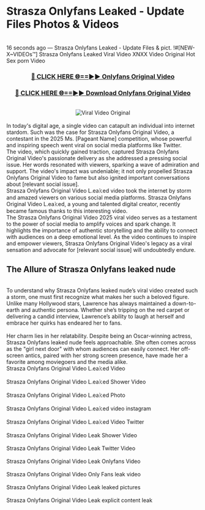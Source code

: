 # Strasza Onlyfans Leaked - Update Files Photos & Videos 
<br>
16 seconds ago — Strasza Onlyfans Leaked - Update Files & pict. !#[NEW-X~VIDEOs™] Strasza Onlyfans Leaked Viral Video XNXX Video Original Hot Sex porn Video
<br>
<div align="center">
<h3><a href="http://freeplayer.one?title=Strasza&ref=25OR" rel="nofollow">🔴 CLICK HERE 🌐==►► Onlyfans Original Video</a></h3>
<h3><a href="http://freeplayer.one?title=Strasza&ref=25OR" rel="nofollow">🔴 CLICK HERE 🌐==►► Download Onlyfans Original Video</a></h3>
<br>
<a href="http://freeplayer.one?title=Strasza&ref=25OR" rel="nofollow" data-target="animated-image.originalLink"><img src="https://i.ibb.co.com/xMMVF88/686577567.gif" alt="Viral Video Original" style="max-width: 100%; display: inline-block;" data-target="animated-image.originalImage"></a>
</div>
<br>
In today's digital age, a single video can catapult an individual into internet stardom. Such was the case for Strasza Onlyfans Original Video, a contestant in the 2025 Ms. [Pageant Name] competition, whose powerful and inspiring speech went viral on social media platforms like Twitter.
<br>
The video, which quickly gained traction, captured Strasza Onlyfans Original Video's passionate delivery as she addressed a pressing social issue. Her words resonated with viewers, sparking a wave of admiration and support. The video's impact was undeniable; it not only propelled Strasza Onlyfans Original Video to fame but also ignited important conversations about [relevant social issue].
<br>
Strasza Onlyfans Original Video L.ea𝚔ed video took the internet by storm and amazed viewers on various social media platforms. Strasza Onlyfans Original Video L.ea𝚔ed, a young and talented digital creator, recently became famous thanks to this interesting video.
<br>
The Strasza Onlyfans Original Video 2025 viral video serves as a testament to the power of social media to amplify voices and spark change. It highlights the importance of authentic storytelling and the ability to connect with audiences on a deep emotional level. As the video continues to inspire and empower viewers, Strasza Onlyfans Original Video's legacy as a viral sensation and advocate for [relevant social issue] will undoubtedly endure.
<br>
<h2>The Allure of Strasza Onlyfans leaked nude</h2>
<br>
To understand why Strasza Onlyfans leaked nude’s viral video created such a storm, one must first recognize what makes her such a beloved figure. Unlike many Hollywood stars, Lawrence has always maintained a down-to-earth and authentic persona. Whether she’s tripping on the red carpet or delivering a candid interview, Lawrence’s ability to laugh at herself and embrace her quirks has endeared her to fans.
<br><br>
Her charm lies in her relatability. Despite being an Oscar-winning actress, Strasza Onlyfans leaked nude feels approachable. She often comes across as the "girl next door" with whom audiences can easily connect. Her off-screen antics, paired with her strong screen presence, have made her a favorite among moviegoers and the media alike.
<br>
Strasza Onlyfans Original Video L.ea𝚔ed Video
<br><br>
Strasza Onlyfans Original Video L.ea𝚔ed Shower Video
<br><br>
Strasza Onlyfans Original Video L.ea𝚔ed Photo
<br><br>
Strasza Onlyfans Original Video L.ea𝚔ed video instagram
<br><br>
Strasza Onlyfans Original Video L.ea𝚔ed Video Twitter
<br><br>
Strasza Onlyfans Original Video Leak Shower Video
<br><br>
Strasza Onlyfans Original Video Leak Twitter Video
<br><br>
Strasza Onlyfans Original Video Leak Onlyfans Video
<br><br>
Strasza Onlyfans Original Video Only Fans leak video
<br><br>
Strasza Onlyfans Original Video Leak leaked pictures
<br><br>
Strasza Onlyfans Original Video Leak explicit content leak